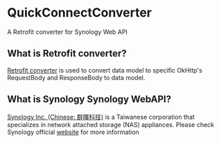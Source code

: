 QuickConnectConverter
=====================

A Retrofit converter for Synology Web API

What is Retrofit converter?
---------------------------

[Retrofit converter][converter] is used to convert data model to specific OkHttp's RequestBody and ResponseBody to data model.


What is Synology Synology WebAPI?
---------------------------------
[Synology Inc. (Chinese: 群暉科技)][synology] is a Taiwanese corporation that specializes in network attached storage (NAS) appliances.
Please check Synology official [website][webapi] for more information


[converter]: https://github.com/square/retrofit/tree/master/retrofit-converters
[synology]: https://www.synology.com
[webapi]: https://www.synology.com/support/developer
